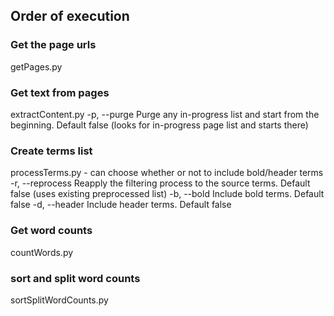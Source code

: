 ## Order of execution

### Get the page urls
get<site>Pages.py

### Get text from pages
extract<site>Content.py
-p, --purge			Purge any in-progress list and start from the beginning. Default false (looks for in-progress page list and starts there)

### Create terms list
processTerms.py - can choose whether or not to include bold/header terms
-r, --reprocess		Reapply the filtering process to the source terms. Default false (uses existing preprocessed list)
-b, --bold			Include bold terms. Default false
-d, --header		Include header terms. Default false
### Get word counts
countWords.py

### sort and split word counts
sortSplitWordCounts.py

